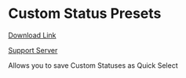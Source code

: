 # Custom Status Presets

[Download Link](https://OILYY.github.io/downloader/?plugin=CustomStatusPresets)

[Support Server](https://discord.gg/Y36CTWeCFE)

Allows you to save Custom Statuses as Quick Select
